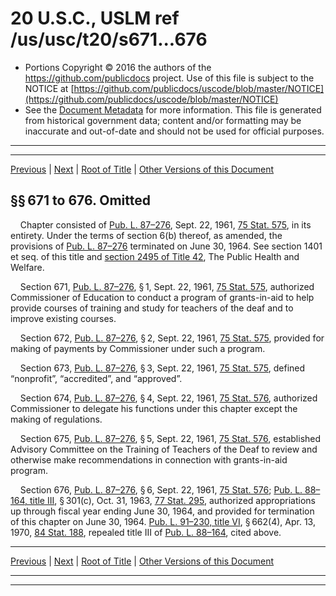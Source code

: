 ---
---

# 20 U.S.C., USLM ref /us/usc/t20/s671...676

* Portions Copyright © 2016 the authors of the https://github.com/publicdocs project.
  Use of this file is subject to the NOTICE at [https://github.com/publicdocs/uscode/blob/master/NOTICE](https://github.com/publicdocs/uscode/blob/master/NOTICE)
* See the [Document Metadata](././../../../..//README.md) for more information.
  This file is generated from historical government data; content and/or formatting may be inaccurate and out-of-date and should not be used for official purposes.

----------
----------

[Previous](./../../../..//us/usc/t20/ch20/m__us_usc_t20_ch20.md) | [Next](./../../../..//us/usc/t20/ch20A/m__us_usc_t20_ch20A.md) | [Root of Title](./../../../../) | [Other Versions of this Document](https://publicdocs.github.io/go/links?ns=uslm&ref=%2Fus%2Fusc%2Ft20%2Fs671...676)

## §§ 671 to 676. Omitted

    Chapter consisted of [Pub. L. 87–276][/us/pl/87/276], Sept. 22, 1961, [75 Stat. 575][/us/stat/75/575], in its entirety. Under the terms of section 6(b) thereof, as amended, the provisions of [Pub. L. 87–276][/us/pl/87/276] terminated on June 30, 1964. See section 1401 et seq. of this title and [section 2495 of Title 42][/us/usc/t42/s2495], The Public Health and Welfare.

    Section 671, [Pub. L. 87–276][/us/pl/87/276], § 1, Sept. 22, 1961, [75 Stat. 575][/us/stat/75/575], authorized Commissioner of Education to conduct a program of grants-in-aid to help provide courses of training and study for teachers of the deaf and to improve existing courses.

    Section 672, [Pub. L. 87–276][/us/pl/87/276], § 2, Sept. 22, 1961, [75 Stat. 575][/us/stat/75/575], provided for making of payments by Commissioner under such a program.

    Section 673, [Pub. L. 87–276][/us/pl/87/276], § 3, Sept. 22, 1961, [75 Stat. 575][/us/stat/75/575], defined “nonprofit”, “accredited”, and “approved”.

    Section 674, [Pub. L. 87–276][/us/pl/87/276], § 4, Sept. 22, 1961, [75 Stat. 576][/us/stat/75/576], authorized Commissioner to delegate his functions under this chapter except the making of regulations.

    Section 675, [Pub. L. 87–276][/us/pl/87/276], § 5, Sept. 22, 1961, [75 Stat. 576][/us/stat/75/576], established Advisory Committee on the Training of Teachers of the Deaf to review and otherwise make recommendations in connection with grants-in-aid program.

    Section 676, [Pub. L. 87–276][/us/pl/87/276], § 6, Sept. 22, 1961, [75 Stat. 576][/us/stat/75/576]; [Pub. L. 88–164, title III][/us/pl/88/164/tIII], § 301(c), Oct. 31, 1963, [77 Stat. 295][/us/stat/77/295], authorized appropriations up through fiscal year ending June 30, 1964, and provided for termination of this chapter on June 30, 1964. [Pub. L. 91–230, title VI][/us/pl/91/230/tVI], § 662(4), Apr. 13, 1970, [84 Stat. 188][/us/stat/84/188], repealed title III of [Pub. L. 88–164][/us/pl/88/164], cited above.

----------

[Previous](./../../../..//us/usc/t20/ch20/m__us_usc_t20_ch20.md) | [Next](./../../../..//us/usc/t20/ch20A/m__us_usc_t20_ch20A.md) | [Root of Title](./../../../../) | [Other Versions of this Document](https://publicdocs.github.io/go/links?ns=uslm&ref=%2Fus%2Fusc%2Ft20%2Fs671...676)

----------
----------

[/us/pl/87/276]: https://publicdocs.github.io/go/links?ns=uslm&ref=%2Fus%2Fpl%2F87%2F276
[/us/stat/75/575]: https://publicdocs.github.io/go/links?ns=uslm&ref=%2Fus%2Fstat%2F75%2F575
[/us/pl/87/276]: https://publicdocs.github.io/go/links?ns=uslm&ref=%2Fus%2Fpl%2F87%2F276
[/us/usc/t42/s2495]: https://publicdocs.github.io/go/links?ns=uslm&ref=%2Fus%2Fusc%2Ft42%2Fs2495
[/us/pl/87/276]: https://publicdocs.github.io/go/links?ns=uslm&ref=%2Fus%2Fpl%2F87%2F276
[/us/stat/75/575]: https://publicdocs.github.io/go/links?ns=uslm&ref=%2Fus%2Fstat%2F75%2F575
[/us/pl/87/276]: https://publicdocs.github.io/go/links?ns=uslm&ref=%2Fus%2Fpl%2F87%2F276
[/us/stat/75/575]: https://publicdocs.github.io/go/links?ns=uslm&ref=%2Fus%2Fstat%2F75%2F575
[/us/pl/87/276]: https://publicdocs.github.io/go/links?ns=uslm&ref=%2Fus%2Fpl%2F87%2F276
[/us/stat/75/575]: https://publicdocs.github.io/go/links?ns=uslm&ref=%2Fus%2Fstat%2F75%2F575
[/us/pl/87/276]: https://publicdocs.github.io/go/links?ns=uslm&ref=%2Fus%2Fpl%2F87%2F276
[/us/stat/75/576]: https://publicdocs.github.io/go/links?ns=uslm&ref=%2Fus%2Fstat%2F75%2F576
[/us/pl/87/276]: https://publicdocs.github.io/go/links?ns=uslm&ref=%2Fus%2Fpl%2F87%2F276
[/us/stat/75/576]: https://publicdocs.github.io/go/links?ns=uslm&ref=%2Fus%2Fstat%2F75%2F576
[/us/pl/87/276]: https://publicdocs.github.io/go/links?ns=uslm&ref=%2Fus%2Fpl%2F87%2F276
[/us/stat/75/576]: https://publicdocs.github.io/go/links?ns=uslm&ref=%2Fus%2Fstat%2F75%2F576
[/us/pl/88/164/tIII]: https://publicdocs.github.io/go/links?ns=uslm&ref=%2Fus%2Fpl%2F88%2F164%2FtIII
[/us/stat/77/295]: https://publicdocs.github.io/go/links?ns=uslm&ref=%2Fus%2Fstat%2F77%2F295
[/us/pl/91/230/tVI]: https://publicdocs.github.io/go/links?ns=uslm&ref=%2Fus%2Fpl%2F91%2F230%2FtVI
[/us/stat/84/188]: https://publicdocs.github.io/go/links?ns=uslm&ref=%2Fus%2Fstat%2F84%2F188
[/us/pl/88/164]: https://publicdocs.github.io/go/links?ns=uslm&ref=%2Fus%2Fpl%2F88%2F164


